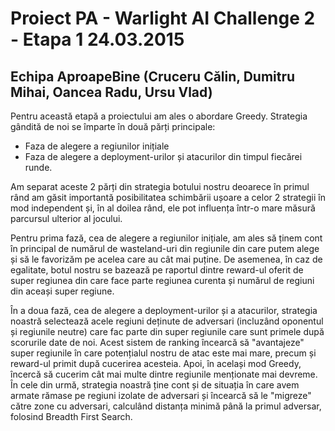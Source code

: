 # Proiect PA - Warlight AI Challenge 2 - Etapa 1 24.03.2015

## Echipa AproapeBine (Cruceru Călin, Dumitru Mihai, Oancea Radu, Ursu Vlad)


Pentru această etapă a proiectului am ales o abordare Greedy. Strategia gândită
de noi se împarte în două părți principale:
* Faza de alegere a regiunilor inițiale
* Faza de alegere a deployment-urilor și atacurilor din timpul fiecărei runde.

Am separat aceste 2 părți din strategia botului nostru deoarece în primul rând
am găsit importantă posibilitatea schimbării ușoare a celor 2 strategii în mod
independent și, în al doilea rând, ele pot influența într-o mare măsură
parcursul ulterior al jocului.

Pentru prima fază, cea de alegere a regiunilor inițiale, am ales să ținem cont
în principal de numărul de wasteland-uri din regiunile din care putem alege și
să le favorizăm pe acelea care au cât mai puține. De asemenea, în caz de
egalitate, botul nostru se bazează pe raportul dintre reward-ul oferit de super
regiunea din care face parte regiunea curenta și numărul de regiuni din aceași
super regiune.

În a doua fază, cea de alegere a deployment-urilor și a atacurilor, strategia
noastră selectează acele regiuni deținute de adversari (incluzând oponentul și
regiunile neutre) care fac parte din super regiunile care sunt primele după
scorurile date de noi. Acest sistem de ranking încearcă să "avantajeze" super
regiunile în care potențialul nostru de atac este mai mare, precum și reward-ul
primit după cucerirea acesteia. Apoi, în același mod Greedy, încercă să cucerim
cât mai multe dintre regiunile menționate mai devreme. În cele din urmă,
strategia noastră ține cont și de situația în care avem armate rămase pe regiuni
izolate de adversari și încearcă să le "migreze" către zone cu adversari,
calculând distanța minimă până la primul adversar, folosind Breadth First
Search.
